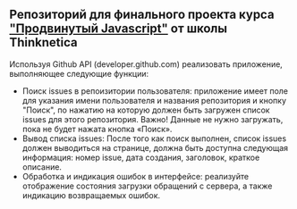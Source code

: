## Репозиторий для финального проекта курса ["Продвинутый Javascript"](https://thinknetica.com/fullstack_javascript) от школы  Thinknetica

Используя Github API (developer.github.com) реализовать приложение, выполняющее следующие функции:

* Поиск issues в репоизитории пользователя: приложение имеет поле для указания имени пользователя и названия репозитория и кнопку "Поиск", по нажатию на которую должен быть загружен список issues для этого репозитория. Важно! Данные не нужно загружать, пока не будет нажата кнопка «Поиск». 
* Вывод списка issues: После того как поиск выполнен, список issues должен выводиться на странице, должна быть доступна следующая информация: номер issue, дата создания, заголовок, краткое описание.
* Обработка и индикация ошибок в интерфейсе: реализуйте отображение состояния загрузки обращений с сервера, а также индикацию возвращаемых ошибок.
